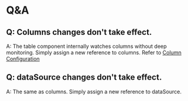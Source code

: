 # Q&A

## Q: Columns changes don't take effect.
A: The table component internally watches columns without deep monitoring. Simply assign a new reference to columns. Refer to [Column Configuration](/en/main/api/stk-table-column)


## Q: dataSource changes don't take effect.
A: The same as columns. Simply assign a new reference to dataSource.

